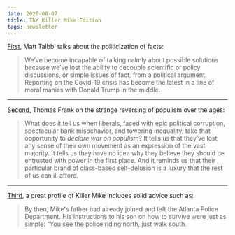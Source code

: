 ```yaml
---
date: 2020-08-07
title: The Killer Mike Edition
tags: newsletter
---
```



[First](https://taibbi.substack.com/p/temporary-coronavirus-censorship), Matt Taibbi talks about the politicization of facts:

> We’ve become incapable of talking calmly about possible solutions because we’ve lost the ability to decouple scientific or policy discussions, or simple issues of fact, from a political argument. Reporting on the Covid-19 crisis has become the latest in a line of moral manias with Donald Trump in the middle.

---

[Second](https://thebaffler.com/intros-and-manifestos/the-people-no-frank), Thomas Frank on the strange reversing of populism over the ages:

> What does it tell us when liberals, faced with epic political corruption, spectacular bank misbehavior, and towering inequality, take that opportunity to _declare war on populism_? It tells us that they’ve lost any sense of their own movement as an expression of the vast majority. It tells us they have no idea why they believe they should be entrusted with power in the first place. And it reminds us that their particular brand of class-based self-delusion is a luxury that the rest of us can ill afford.

---

[Third](https://www.gq.com/story/killer-mike-the-atlanta-way), a great profile of Killer Mike includes solid advice such as:

> By then, Mike's father had already joined and left the Atlanta Police Department. His instructions to his son on how to survive were just as simple: “You see the police riding north, just walk south.
